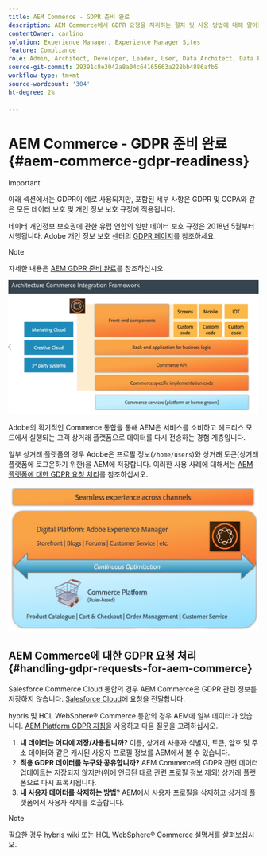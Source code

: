 ```yaml
---
title: AEM Commerce - GDPR 준비 완료
description: AEM Commerce에서 GDPR 요청을 처리하는 절차 및 사용 방법에 대해 알아봅니다.
contentOwner: carlino
solution: Experience Manager, Experience Manager Sites
feature: Compliance
role: Admin, Architect, Developer, Leader, User, Data Architect, Data Engineer
source-git-commit: 29391c8e3042a8a04c64165663a228bb4886afb5
workflow-type: tm+mt
source-wordcount: '304'
ht-degree: 2%

---
```


# AEM Commerce - GDPR 준비 완료{#aem-commerce-gdpr-readiness}

>[!IMPORTANT]
>
>아래 섹션에서는 GDPR이 예로 사용되지만, 포함된 세부 사항은 GDPR 및 CCPA와 같은 모든 데이터 보호 및 개인 정보 보호 규정에 적용됩니다.

데이터 개인정보 보호권에 관한 유럽 연합의 일반 데이터 보호 규정은 2018년 5월부터 시행됩니다. Adobe 개인 정보 보호 센터의 [GDPR 페이지](https://business.adobe.com/privacy/general-data-protection-regulation.html)를 참조하세요.

>[!NOTE]
>
>자세한 내용은 [AEM GDPR 준비 완료](/help/managing/data-protection-and-privacy.md)를 참조하십시오.

![screen_shot_2018-03-22at111606](assets/screen_shot_2018-03-22at111606.jpg)

Adobe의 획기적인 Commerce 통합을 통해 AEM은 서비스를 소비하고 헤드리스 모드에서 실행되는 고객 상거래 플랫폼으로 데이터를 다시 전송하는 경험 계층입니다.

일부 상거래 플랫폼의 경우 Adobe은 프로필 정보(`/home/users`)와 상거래 토큰(상거래 플랫폼에 로그온하기 위한)을 AEM에 저장합니다. 이러한 사용 사례에 대해서는 [AEM 플랫폼에 대한 GDPR 요청 처리](/help/sites-administering/handling-gdpr-requests-for-aem-platform.md)를 참조하십시오.

![screen_shot_2018-03-22at111621](assets/screen_shot_2018-03-22at111621.jpg)

## AEM Commerce에 대한 GDPR 요청 처리 {#handling-gdpr-requests-for-aem-commerce}

Salesforce Commerce Cloud 통합의 경우 AEM Commerce은 GDPR 관련 정보를 저장하지 않습니다. [Salesforce Cloud](https://documentation.b2c.commercecloud.salesforce.com/DOC1/index.jsp)에 요청을 전달합니다.

hybris 및 HCL WebSphere® Commerce 통합의 경우 AEM에 일부 데이터가 있습니다. [AEM Platform GDPR 지침](/help/sites-administering/handling-gdpr-requests-for-aem-platform.md)을 사용하고 다음 질문을 고려하십시오.

1. **내 데이터는 어디에 저장/사용됩니까?** 이름, 상거래 사용자 식별자, 토큰, 암호 및 주소 데이터와 같은 캐시된 사용자 프로필 정보를 AEM에서 볼 수 있습니다.
1. **적용 GDPR 데이터를 누구와 공유합니까?** AEM Commerce의 GDPR 관련 데이터 업데이트는 저장되지 않지만(위에 언급된 대로 관련 프로필 정보 제외) 상거래 플랫폼으로 다시 프록시됩니다.
1. **내 사용자 데이터를 삭제하는 방법**? AEM에서 사용자 프로필을 삭제하고 상거래 플랫폼에서 사용자 삭제를 호출합니다.

>[!NOTE]
>
>필요한 경우 [hybris wiki](https://wiki.hybris.com/) 또는 [HCL WebSphere® Commerce 설명서](https://help.hcltechsw.com/commerce/index.html)를 살펴보십시오.
